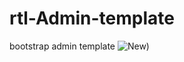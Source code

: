 # rtl-Admin-template
bootstrap admin template
![New)](https://user-images.githubusercontent.com/95680946/146802798-f65a8507-54c3-462d-a29d-786c282df47d.jpg)
